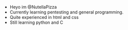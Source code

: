 - Heyo im @NutellaPizza
- Currently learning pentesting and general programming.
- Quite experienced in html and css
- Still learning python and C

